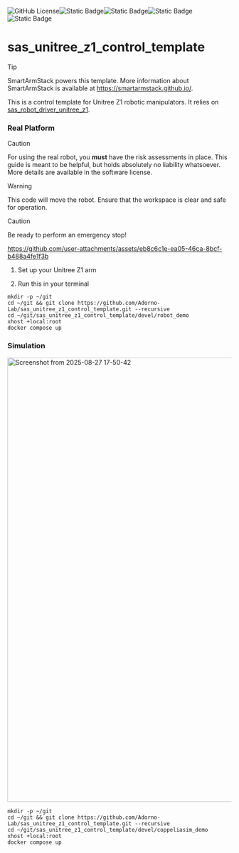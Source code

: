 ![GitHub License](https://img.shields.io/github/license/Adorno-Lab/sas_robot_driver_unitree_z1)![Static Badge](https://img.shields.io/badge/ROS2-Jazzy-blue)![Static Badge](https://img.shields.io/badge/powered_by-DQ_Robotics-red)![Static Badge](https://img.shields.io/badge/SmartArmStack-green)![Static Badge](https://img.shields.io/badge/Ubuntu-24.04_LTS-orange)

# sas_unitree_z1_control_template

> [!TIP]
> SmartArmStack powers this template.
> More information about SmartArmStack is available at https://smartarmstack.github.io/.

This is a control template for Unitree Z1 robotic manipulators. It relies on [sas_robot_driver_unitree_z1](https://github.com/Adorno-Lab/sas_robot_driver_unitree_z1).

### Real Platform

> [!CAUTION]
> For using the real robot, you **must** have the risk assessments in place. 
> This guide is meant to be helpful, but holds absolutely no liability whatsoever. More details are available in the software license.

> [!WARNING]
> This code will move the robot. Ensure that the workspace is clear and safe for operation.

> [!CAUTION]
> Be ready to perform an emergency stop! 




https://github.com/user-attachments/assets/eb8c6c1e-ea05-46ca-8bcf-b488a4fe1f3b


1. Set up your Unitree Z1 arm

2. Run this in your terminal


```shell
mkdir -p ~/git
cd ~/git && git clone https://github.com/Adorno-Lab/sas_unitree_z1_control_template.git --recursive
cd ~/git/sas_unitree_z1_control_template/devel/robot_demo
xhost +local:root
docker compose up
```

### Simulation 

<img width="1000" alt="Screenshot from 2025-08-27 17-50-42" src="https://github.com/user-attachments/assets/ae205645-95c9-413d-81ef-e2ee3b33acb4" />

```shell
mkdir -p ~/git
cd ~/git && git clone https://github.com/Adorno-Lab/sas_unitree_z1_control_template.git --recursive
cd ~/git/sas_unitree_z1_control_template/devel/coppeliasim_demo
xhost +local:root
docker compose up
```
